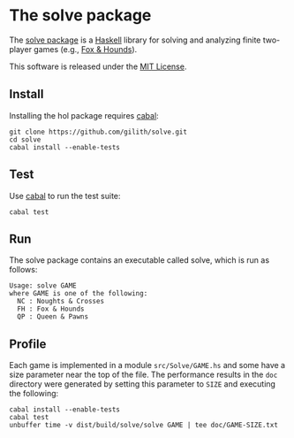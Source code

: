 The solve package
=================

The [solve package][] is a [Haskell][] library for solving and
analyzing finite two-player games (e.g., [Fox & Hounds][Fox and
Hounds]).

This software is released under the [MIT License][].

Install
-------

Installing the hol package requires [cabal][]:

    git clone https://github.com/gilith/solve.git
    cd solve
    cabal install --enable-tests

Test
----

Use [cabal][] to run the test suite:

    cabal test

Run
----

The solve package contains an executable called solve, which is run as follows:

    Usage: solve GAME
    where GAME is one of the following:
      NC : Noughts & Crosses
      FH : Fox & Hounds
      QP : Queen & Pawns

Profile
-------

Each game is implemented in a module `src/Solve/GAME.hs` and some have
a size parameter near the top of the file. The performance results in
the `doc` directory were generated by setting this parameter to `SIZE`
and executing the following:

    cabal install --enable-tests
    cabal test
    unbuffer time -v dist/build/solve/solve GAME | tee doc/GAME-SIZE.txt

[cabal]: https://www.haskell.org/cabal/ "Cabal"
[Fox and Hounds]: https://en.wikipedia.org/wiki/Fox_games#Fox_and_Hounds "Fox & Hounds"
[Haskell]: https://www.haskell.org/ "Haskell"
[solve package]: https://hackage.haskell.org/package/solve "solve package"
[MIT License]: https://github.com/gilith/solve/blob/master/LICENSE "MIT License"
